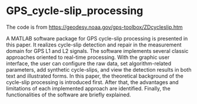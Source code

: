 # GPS_cycle-slip_processing
The code is from https://geodesy.noaa.gov/gps-toolbox/ZDcycleslip.htm

A MATLAB software package for GPS cycle-slip processing is presented in this paper. It realizes cycle-slip detection and repair in the measurement domain for GPS L1 and L2 signals. The software implements several classic approaches oriented to real-time processing. With the graphic user interface, the user can configure the raw data, set algorithm-related parameters, add synthetic cycle-slips, and view the detection results in both text and illustrated forms. In this paper, the theoretical background of the cycle-slip processing is introduced first. After that, the advantages and limitations of each implemented approach are identified. Finally, the functionalities of the software are briefly explained.  
